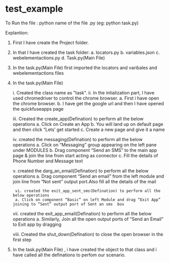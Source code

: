 # test_example

To Run the file :
python name of the file .py (eg: python task.py)

Explantion:
1. First I have create the Project folder.

2. In that I have created the task folder:
	a. locators.py
	b. variables.json
	c. webelementactions.py
	d. Task.py(Main File)

3. In the task.py(Main File) first imported the locators and varibales and webelementactions files

4. In the task.py(Main File) 

	i. Created the class name as "task".
	ii. In the intialization part, I have used chromedriver to control the chrome browser.
		a. First i have open the chrome browser.
		b. I have get the google url and then I have opened the quickfuseapps page

	iii. Created the create_app(Defination) to perform all the below operations 
		a. Click on Create an App
		b. You will land up on default page and then click “Lets’ get started
		c. Create a new page and give it a name

	iv. created the messaging(Defination) to perform all the below operations
		a. Click on “Messaging” group appearing on the left pane under MODULES
		b. Drag component “Send an SMS” to the main app page & join the line from start acting as connector
		c. Fill the details of Phone Number and Message text

	v.  created the darg_an_email(Defination) to perform all the below operations
		a. Drag component “Send an email” from the left module and join line from “Not sent” output port.Also fill all the details of the mail

        vi. created the exit_app_sent_sms(Defination) to perform all the below operations
		a. Click on component “Basic” on left Module and drag “Exit App” joining to “Sent” output port of Sent an sms  box
	
	vii. created the exit_app_email(Defination) to perform all the below operations
		a. Similarly, Join all the open output ports of “Send an Email” to Exit app by dragging
	
	viii. Created the shut_down(Defination) to close the open browser in the first step

5. In the task.py(Main File) , i have created the object to that class and i have called all the definations to perfom our scenario.
